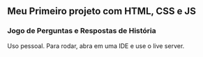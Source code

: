 ## Meu Primeiro projeto com HTML, CSS e JS
### Jogo de Perguntas e Respostas de História
Uso pessoal. Para rodar, abra em uma IDE e use o live server.
